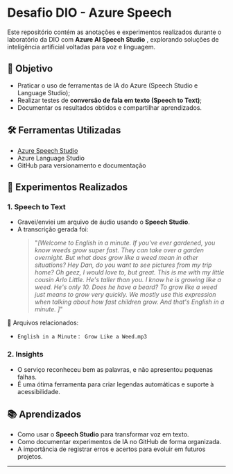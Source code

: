 # Desafio DIO - Azure Speech

Este repositório contém as anotações e experimentos realizados durante o laboratório da DIO com **Azure AI Speech Studio** , explorando soluções de inteligência artificial voltadas para voz e linguagem.

## 🎯 Objetivo
- Praticar o uso de ferramentas de IA do Azure (Speech Studio e Language Studio);
- Realizar testes de **conversão de fala em texto (Speech to Text)**;
- Documentar os resultados obtidos e compartilhar aprendizados.

## 🛠️ Ferramentas Utilizadas
- [Azure Speech Studio](https://speech.microsoft.com/portal/speechtotexttool)  
- Azure Language Studio  
- GitHub para versionamento e documentação  

## 🚀 Experimentos Realizados

### 1. Speech to Text
- Gravei/enviei um arquivo de áudio usando o **Speech Studio**.
- A transcrição gerada foi:  
  > "_[Welcome to English in a minute. If you've ever gardened, you know weeds grow super fast. They can take over a garden overnight. But what does grow like a weed mean in other situations? Hey Dan, do you want to see pictures from my trip home? Oh geez, I would love to, but great. This is me with my little cousin Arlo Little. He's taller than you. I know he is growing like a weed. He's only 10. Does he have a beard? To grow like a weed just means to grow very quickly. We mostly use this expression when talking about how fast children grow. And that's English in a minute. ]_"

📂 Arquivos relacionados:  
- `English in a Minute： Grow Like a Weed.mp3`


### 2. Insights
- O serviço reconheceu bem as palavras, e não apresentou pequenas falhas.
- É uma ótima ferramenta para criar legendas automáticas e suporte à acessibilidade.  

## 📚 Aprendizados
- Como usar o **Speech Studio** para transformar voz em texto.  
- Como documentar experimentos de IA no GitHub de forma organizada.  
- A importância de registrar erros e acertos para evoluir em futuros projetos.  

---
